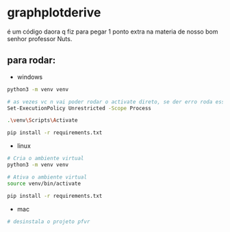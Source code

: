 # graphplotderive
é um código daora q fiz para pegar 1 ponto extra na materia de nosso bom senhor professor Nuts.

## para rodar:
- windows
```bash
python3 -m venv venv

# as vezes vc n vai poder rodar o activate direto, se der erro roda esse antes
Set-ExecutionPolicy Unrestricted -Scope Process

.\venv\Scripts\Activate

pip install -r requirements.txt
```

- linux
```bash
# Cria o ambiente virtual
python3 -m venv venv

# Ativa o ambiente virtual
source venv/bin/activate

pip install -r requirements.txt
```

- mac
```bash
# desinstala o projeto pfvr
```